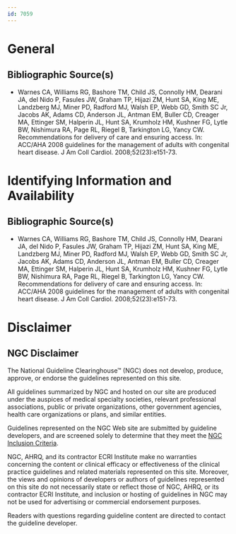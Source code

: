 ```yaml
---
id: 7059
---
```


# General

## Bibliographic Source(s)

- Warnes CA, Williams RG, Bashore TM, Child JS, Connolly HM, Dearani JA, del Nido P, Fasules JW, Graham TP, Hijazi ZM, Hunt SA, King ME, Landzberg MJ, Miner PD, Radford MJ, Walsh EP, Webb GD, Smith SC Jr, Jacobs AK, Adams CD, Anderson JL, Antman EM, Buller CD, Creager MA, Ettinger SM, Halperin JL, Hunt SA, Krumholz HM, Kushner FG, Lytle BW, Nishimura RA, Page RL, Riegel B, Tarkington LG, Yancy CW. Recommendations for delivery of care and ensuring access. In: ACC/AHA 2008 guidelines for the management of adults with congenital heart disease. J Am Coll Cardiol. 2008;52(23):e151-73.

# Identifying Information and Availability

## Bibliographic Source(s)

- Warnes CA, Williams RG, Bashore TM, Child JS, Connolly HM, Dearani JA, del Nido P, Fasules JW, Graham TP, Hijazi ZM, Hunt SA, King ME, Landzberg MJ, Miner PD, Radford MJ, Walsh EP, Webb GD, Smith SC Jr, Jacobs AK, Adams CD, Anderson JL, Antman EM, Buller CD, Creager MA, Ettinger SM, Halperin JL, Hunt SA, Krumholz HM, Kushner FG, Lytle BW, Nishimura RA, Page RL, Riegel B, Tarkington LG, Yancy CW. Recommendations for delivery of care and ensuring access. In: ACC/AHA 2008 guidelines for the management of adults with congenital heart disease. J Am Coll Cardiol. 2008;52(23):e151-73.

# Disclaimer

## NGC Disclaimer

The National Guideline Clearinghouse™ (NGC) does not develop, produce, approve, or endorse the guidelines represented on this site.

All guidelines summarized by NGC and hosted on our site are produced under the auspices of medical specialty societies, relevant professional associations, public or private organizations, other government agencies, health care organizations or plans, and similar entities.

Guidelines represented on the NGC Web site are submitted by guideline developers, and are screened solely to determine that they meet the [NGC Inclusion Criteria](/help-and-about/summaries/inclusion-criteria).

NGC, AHRQ, and its contractor ECRI Institute make no warranties concerning the content or clinical efficacy or effectiveness of the clinical practice guidelines and related materials represented on this site. Moreover, the views and opinions of developers or authors of guidelines represented on this site do not necessarily state or reflect those of NGC, AHRQ, or its contractor ECRI Institute, and inclusion or hosting of guidelines in NGC may not be used for advertising or commercial endorsement purposes.

Readers with questions regarding guideline content are directed to contact the guideline developer.

